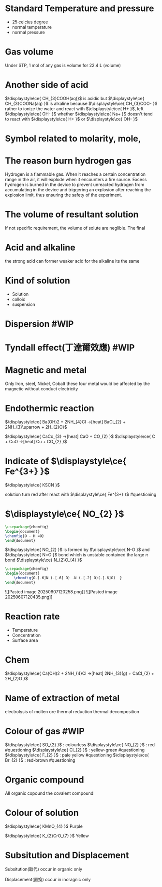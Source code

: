 # Standard Temperature and pressure
- 25 celcius degree
- normal temperature 
- normal pressure

# Gas volume
Under STP,  1 mol of any gas is volume for 22.4 L (volume)


# Another side of acid 
$\displaystyle\ce{ CH_{3}COOH(aq)}$ is acidic 
but $\displaystyle\ce{ CH_{3}COONa(aq) }$ is alkaline 
because $\displaystyle\ce{ CH_{3}COO- }$ rather to ionize the water and react with $\displaystyle\ce{ H+ }$, left $\displaystyle\ce{ OH- }$
whether $\displaystyle\ce{ Na+ }$ doesn't tend to react with $\displaystyle\ce{ H+ }$ or $\displaystyle\ce{ OH- }$



# Symbol related to molarity, mole, 




# The reason burn hydrogen gas 
Hydrogen is a flammable gas. When it reaches a certain concentration range in the air, it will explode when it encounters a fire source. Excess hydrogen is burned in the device to prevent unreacted hydrogen from accumulating in the device and triggering an explosion after reaching the explosion limit, thus ensuring the safety of the experiment.


# The volume of resultant solution
If not specific requirement, the volume of solute are neglible. The final 


# Acid and alkaline 
the strong acid can former weaker acid 
for the alkaline 
its the same


# Kind of solution

- Solution 
- colloid 
- suspension

# Dispersion #WIP

# Tyndall effect(丁達爾效應) #WIP 

# Magnetic and metal
Only Iron, steel, Nickel, Cobalt these four metal would be affected by the magnetic without conduct electricity



# Endothermic reaction
$\displaystyle\ce{ Ba(OH)2  + 2NH_{4}Cl ->[heat] BaCl_{2} + 2NH_{3}\uparrow  + 2H_{2}O}$

$\displaystyle\ce{ CaCo_{3} ->[heat] CaO + CO_{2} }$
$\displaystyle\ce{ C + CuO ->[heat] Cu + CO_{2} }$




# Indicate of $\displaystyle\ce{ Fe^{3+} }$

$\displaystyle\ce{ KSCN }$ 

solution turn red after react with $\displaystyle\ce{ Fe^{3+} }$ #questioning 


# $\displaystyle\ce{ NO_{2} }$
```tikz
\usepackage{chemfig}
\begin{document}
\chemfig{O - H =O}
\end{document}
```
$\displaystyle\ce{ NO_{2} }$ is formed by $\displaystyle\ce{ N-O }$ and $\displaystyle\ce{ N=O }$ bond which is unstable
contained the large $\displaystyle \pi$ bond 
$\displaystyle\ce{ N_{2}O_{4} }$


```tikz
\usepackage{chemfig}
\begin{document}
	\chemfig{O-[-6]N (-[-6] O) -N (-[-2] O)(-[-6]O)  }
\end{document}
```

![[Pasted image 20250607120258.png]]
![[Pasted image 20250607120435.png]]
# Reaction rate
- Temperature
- Concentration
- Surface area


# Chem 

$\displaystyle\ce{ Ca(OH)2 + 2NH_{4}Cl ->[heat] 2NH_{3}(g) + CaCl_{2} + 2H_{2}O }$


# Name of extraction of metal
electrolysis of molten ore
thermal reduction
thermal decomposition


# Colour of gas  #WIP 
$\displaystyle\ce{ SO_{2} }$ : colourless 
$\displaystyle\ce{ NO_{2} }$ : red #questioning
$\displaystyle\ce{ Cl_{2} }$ : yellow-green #questioning 
$\displaystyle\ce{ F_{2} }$ : pale yellow #questioning 
$\displaystyle\ce{ Br_{2} }$ : red-brown #questioning 



# Organic compound

All organic copound the covalent compound


# Colour of solution
$\displaystyle\ce{ KMnO_{4} }$ Purple

$\displaystyle\ce{ K_{2}CrO_{7} }$ Yellow



# Subsitution and Displacement

Subsitution(取代)  occur in organic only

Displacement(置換) occur in inoragnic only

